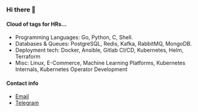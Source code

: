 ### Hi there 👋

#### Cloud of tags for HRs...

* Programming Languages: Go, Python, C, Shell.
* Databases & Queues: PostgreSQL, Redis, Kafka, RabbitMQ, MongoDB.
* Deployment tech: Docker, Ansible, Gitlab CI/CD, Kubernetes, Helm, Terraform
* Misc: Linux, E-Commerce, Machine Learning Platforms, Kubernetes Internals, Kubernetes Operator Development

#### Contact info

* [Email](mailto:cdayz@yandex.ru)
* [Telegram](https://t.me/nstomchik)

